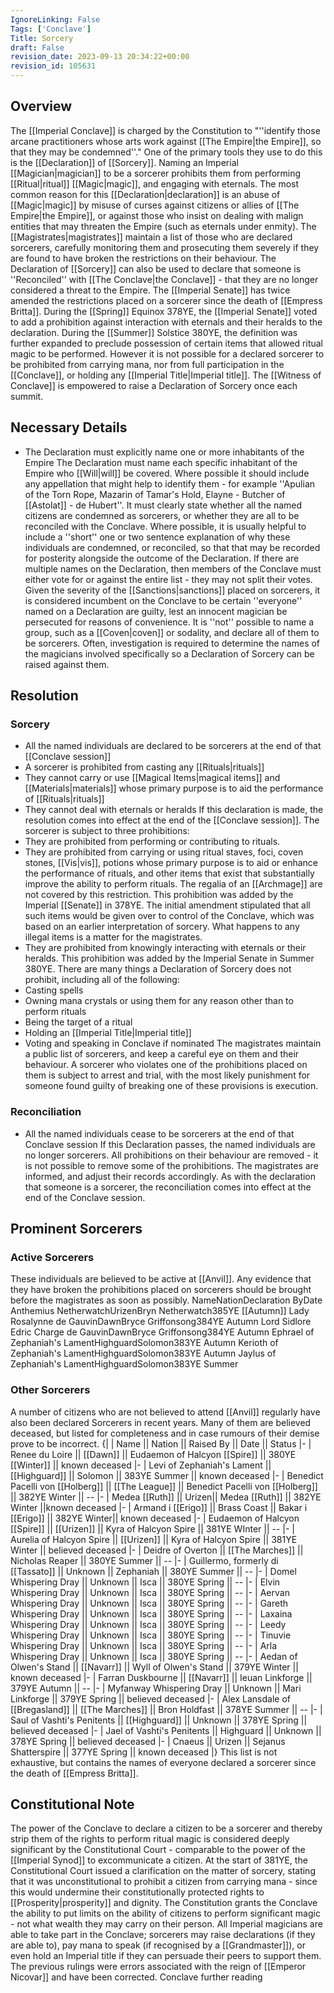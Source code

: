 ```yaml
---
IgnoreLinking: False
Tags: ['Conclave']
Title: Sorcery
draft: False
revision_date: 2023-09-13 20:34:22+00:00
revision_id: 105631
---
```


## Overview
The [[Imperial Conclave]] is charged by the Constitution to "''identify those arcane practitioners whose arts work against [[The Empire|the Empire]], so that they may be condemned''." One of the primary tools they use to do this is the [[Declaration]] of [[Sorcery]]. Naming an Imperial [[Magician|magician]] to be a sorcerer prohibits them from performing [[Ritual|ritual]] [[Magic|magic]], and engaging with eternals.
The most common reason for this [[Declaration|declaration]] is an abuse of [[Magic|magic]] by misuse of curses against citizens or allies of [[The Empire|the Empire]], or against those who insist on dealing with malign entities that may threaten the Empire (such as eternals under enmity). The [[Magistrates|magistrates]] maintain a list of those who are declared sorcerers, carefully monitoring them and prosecuting them severely if they are found to have broken the restrictions on their behaviour. 
The Declaration of [[Sorcery]] can also be used to declare that someone is ''Reconciled'' with [[The Conclave|the Conclave]] - that they are no longer considered a threat to the Empire. 
The [[Imperial Senate]] has twice amended the restrictions placed on a sorcerer since the death of [[Empress Britta]]. During the [[Spring]] Equinox 378YE, the [[Imperial Senate]] voted to add a prohibition against interaction with eternals and their heralds to the declaration. During the [[Summer]] Solstice 380YE, the definition was  further expanded to preclude possession of certain items that allowed ritual magic to be performed. However it is not possible for a declared sorcerer to be prohibited from carrying mana, nor from full participation in the [[Conclave]], or holding any [[Imperial Title|Imperial title]].
The [[Witness of Conclave]] is empowered to raise a Declaration of Sorcery once each summit.
## Necessary Details
* The Declaration must explicitly name one or more inhabitants of the Empire
The Declaration must name each specific inhabitant of the Empire who [[Will|will]] be covered. Where possible it should include any appellation that might help to identify them - for example ''Apulian of the Torn Rope, Mazarin of Tamar's Hold, Elayne - Butcher of [[Astolat]] - de Hubert''. It must clearly state whether all the named citizens are condemned as sorcerers, or whether they are all to be reconciled with the Conclave. Where possible, it is usually helpful to include a ''short'' one or two sentence explanation of why these individuals are condemned, or reconciled, so that that may be recorded for posterity alongside the outcome of the Declaration.
If there are multiple names on the Declaration, then members of the Conclave must either vote for or against the entire list - they may not split their votes. Given the severity of the [[Sanctions|sanctions]] placed on sorcerers, it is considered incumbent on the Conclave to be certain ''everyone'' named on a Declaration are guilty, lest an innocent magician be persecuted for reasons of convenience.
It is ''not'' possible to name a group, such as a [[Coven|coven]] or sodality, and declare all of them to be sorcerers. Often, investigation is required to determine the names of the magicians involved specifically so a Declaration of Sorcery can be raised against them.
## Resolution
### Sorcery
* All the named individuals are declared to be sorcerers at the end of that [[Conclave session]]
* A sorcerer is prohibited from casting any [[Rituals|rituals]]
* They cannot carry or use [[Magical Items|magical items]] and [[Materials|materials]] whose primary purpose is to aid the performance of [[Rituals|rituals]]
* They cannot deal with eternals or heralds
If this declaration is made, the resolution comes into effect at the end of the [[Conclave session]]. The sorcerer is subject to three prohibitions:
* They are prohibited from performing or contributing to rituals.
* They are prohibited from carrying or using ritual staves, foci, coven stones, [[Vis|vis]], potions whose primary purpose is to aid or enhance the performance of rituals, and other items that exist that substantially improve the ability to perform rituals. The regalia of an [[Archmage]] are not covered by this restriction. This prohibition was added by the Imperial [[Senate]] in 378YE. The initial amendment stipulated that all such items would be given over to control of the Conclave, which was based on an earlier interpretation of sorcery. What happens to any illegal items is a matter for the magistrates.
* They are prohibited from knowingly interacting with eternals or their heralds. This prohibition was added by the Imperial Senate in Summer 380YE.
There are many things a Declaration of Sorcery does not prohibit, including all of the following:
* Casting spells
* Owning mana crystals or using them for any reason other than to perform rituals
* Being the target of a ritual
* Holding an [[Imperial Title|Imperial title]]
* Voting and speaking in Conclave if nominated
The magistrates maintain a public list of sorcerers, and keep a careful eye on them and their behaviour. A sorcerer who violates one of the prohibitions placed on them is subject to arrest and trial, with the most likely punishment for someone found guilty of breaking one of these provisions is execution.
### Reconciliation
* All the named individuals cease to be sorcerers at the end of that Conclave session
If this Declaration passes, the named individuals are no longer sorcerers. All prohibitions on their behaviour are removed - it is not possible to remove some of the prohibitions. The magistrates are informed, and adjust their records accordingly. As with the declaration that someone is a sorcerer, the reconciliation comes into effect at the end of the Conclave session.
## Prominent Sorcerers
### Active Sorcerers
These individuals are believed to be active at [[Anvil]]. Any evidence that they have broken the prohibitions placed on sorcerers should be brought before the magistrates as soon as possibly.
NameNationDeclaration ByDate
Anthemius NetherwatchUrizenBryn Netherwatch385YE [[Autumn]]
Lady Rosalynne de GauvinDawnBryce Griffonsong384YE Autumn
Lord Sidlore Edric Charge de GauvinDawnBryce Griffonsong384YE Autumn
Ephrael of Zephaniah's LamentHighguardSolomon383YE Autumn
Kerioth of Zephaniah's LamentHighguardSolomon383YE Autumn
Jaylus of Zephaniah's LamentHighguardSolomon383YE Summer
### Other Sorcerers
A number of citizens who are not believed to attend [[Anvil]] regularly have also been declared Sorcerers in recent years. Many of them are believed deceased, but listed for completeness and in case rumours of their demise prove to be incorrect.
{|
| Name || Nation || Raised By || Date || Status
|-
| Renee du Loire || [[Dawn]] || Eudaemon of Halcyon [[Spire]] || 380YE [[Winter]] || known deceased
|-
| Levi of Zephaniah's Lament || [[Highguard]] || Solomon || 383YE Summer || known deceased
|-
| Benedict Pacelli von [[Holberg]] || [[The League]] || Benedict Pacelli von [[Holberg]] || 382YE Winter  ||  --
|-
| Medea [[Ruth]] || Urizen|| Medea [[Ruth]] || 382YE Winter ||known deceased
|-
| Armand i [[Erigo]] || Brass Coast || Bakar i [[Erigo]] || 382YE Winter|| known deceased
|-
| Eudaemon of Halcyon [[Spire]] || [[Urizen]] || Kyra of Halcyon Spire || 381YE WInter   ||  --
|-
| Aurelia of Halcyon Spire || [[Urizen]] || Kyra of Halcyon Spire || 381YE Winter || believed deceased
|-
| Deidre of Overton || [[The Marches]] || Nicholas Reaper || 380YE Summer   ||  --
|-
| Guillermo, formerly di [[Tassato]] || Unknown || Zephaniah  || 380YE Summer   ||  --
|-
| Domel Whispering Dray || Unknown || Isca || 380YE Spring  ||  --
|-
| Elvin Whispering Dray || Unknown || Isca || 380YE Spring  ||  --
|-
| Aervan Whispering Dray || Unknown || Isca || 380YE Spring  ||  --
|-
| Gareth Whispering Dray || Unknown || Isca || 380YE Spring  ||  --
|-
| Laxaina Whispering Dray || Unknown || Isca || 380YE Spring  ||  --
|-
| Leedy Whispering Dray || Unknown || Isca || 380YE Spring  ||  --
|-
| Tinuvie Whispering Dray || Unknown || Isca || 380YE Spring  ||  --
|-
| Arla Whispering Dray || Unknown || Isca || 380YE Spring  ||  --
|-
| Aedan of Olwen's Stand || [[Navarr]] || Wyll of Olwen's Stand || 379YE Winter ||  known deceased
|-
| Farran Duskbourne || [[Navarr]] || Ieuan Linkforge || 379YE Autumn  ||  --
|-
| Myfanway Whispering Dray || Unknown || Mari Linkforge || 379YE Spring || believed deceased
|- 
| Alex Lansdale of [[Bregasland]] || [[The Marches]] || Bron Holdfast || 378YE Summer  ||  --
|- 
| Saul of Vashti's Penitents || [[Highguard]] || Unknown || 378YE Spring || believed deceased
|- 
| Jael of Vashti's Penitents || Highguard || Unknown || 378YE Spring || believed deceased
|- 
| Cnaeus || Urizen || Sejanus Shatterspire || 377YE Spring || known deceased
|}
This list is not exhaustive, but contains the names of everyone declared a sorcerer since the death of [[Empress Britta]].
## Constitutional Note
The power of the Conclave to declare a citizen to be a sorcerer and thereby strip them of the rights to perform ritual magic is considered deeply significant by the Constitutional Court - comparable to the power of the [[Imperial Synod]] to excommunicate a citizen. At the start of 381YE, the Constitutional Court issued a clarification on the matter of sorcery, stating that it was unconstitutional to prohibit a citizen from carrying mana - since this would undermine their constitutionally protected rights to [[Prosperity|prosperity]] and dignity. The Constitution grants the Conclave the ability to put limits on the ability of citizens to perform significant magic - not what wealth they may carry on their person. All Imperial magicians are able to take part in the Conclave; sorcerers may raise declarations (if they are able to), pay mana to speak (if recognised by a [[Grandmaster]]), or even hold an Imperial title if they can persuade their peers to support them. The previous rulings were errors associated with the reign of [[Emperor Nicovar]] and have been corrected.
Conclave further reading